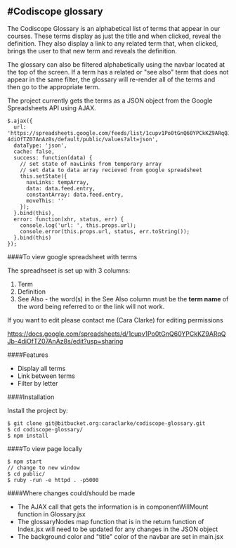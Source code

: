 #Codiscope glossary
---

The Codiscope Glossary is an alphabetical list of terms that appear in our courses. These terms display as just the title and when clicked, reveal the definition. They also display a link to any related term that, when clicked, brings the user to that new term and reveals the definition.

The glossary can also be filtered alphabetically using the navbar located at the top of the screen. If a term has a related or "see also" term that does not appear in the same filter, the glossary will re-render all of the terms and then go to the appropriate term.

The project currently gets the terms as a JSON object from the Google Spreadsheets API using AJAX.

```
$.ajax({
  url: 'https://spreadsheets.google.com/feeds/list/1cupv1Po0tGnQ60YPCkKZ9ARqQJb-4diOfTZ07AnAz8s/default/public/values?alt=json',
  dataType: 'json',
  cache: false,
  success: function(data) {
    // set state of navLinks from temporary array
    // set data to data array recieved from google spreadsheet
    this.setState({ 
      navLinks: tempArray,
      data: data.feed.entry,
      constantArray: data.feed.entry,
      moveThis: ''
    });
  }.bind(this),
  error: function(xhr, status, err) {
    console.log('url: ', this.props.url);
    console.error(this.props.url, status, err.toString());
  }.bind(this)
});
```

####To view google spreadsheet with terms

The spreadhseet is set up with 3 columns:

1. Term
2. Definition
3. See Also - the word(s) in the See Also column must be the **term name** of the word being referred to or the link will not work.

If you want to edit please contact me (Cara Clarke) for editing permissions

https://docs.google.com/spreadsheets/d/1cupv1Po0tGnQ60YPCkKZ9ARqQJb-4diOfTZ07AnAz8s/edit?usp=sharing

####Features

- Display all terms
- Link between terms
- Filter by letter

####Installation

Install the project by:

```
$ git clone git@bitbucket.org:caraclarke/codiscope-glossary.git
$ cd codiscope-glossary/
$ npm install

```  

####To view page locally

```
$ npm start
// change to new window
$ cd public/
$ ruby -run -e httpd . -p5000

```

####Where changes could/should be made

- The AJAX call that gets the information is in componentWillMount function in Glossary.jsx
- The glossaryNodes map function that is in the return function of Index.jsx will need to be updated for any changes in the JSON object
- The background color and "title" color of the navbar are set in main.jsx